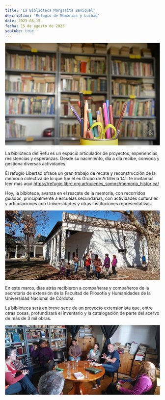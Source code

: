 ```yaml
---
title: 'La Biblioteca Margatita Zeniquel'
description: 'Refugio de Memorias y Luchas'
date: 2023-08-15
fecha: 15 de agosto de 2023
youtube: true
---
```


![](/assets/images/2023-08-15-la-biblioteca-margarita-zeniquel/SygcZ7t33.jpg)

La biblioteca del Refu es un espacio articulador de proyectos, experiencias, resistencias y esperanzas.
Desde su nacimiento, día a día recibe, convoca y gestiona diversas actividades.

El refugio Libertad ofrace un gran trabajo de recate y reconstrucción de la memoria colectiva de lo que fue el ex Grupo de Artilleria 141.
te invitamos  leer mas aqui
https://refugio.libre.org.ar/quienes_somos/memoria_historica/

Hoy, la bibloteca, avanza en el rescate de la memoria, con recorridos guiados, principalmente a escuelas secundarias, con actividades culturales y articulaciones con Universidades y otras instituciones representativas.

![](/assets/images/2023-08-15-la-biblioteca-margarita-zeniquel/HyOXGeK32.jpg)

En este marco, días atrás recibieron a compañeras y compañeros de la secretaría de extensión de la Facultad de Filosofía y Humanidades de la Universidad Nacional de Córdoba.

La biblioteca será en breve sede de un proyecto extensionista que, entre otras cosas, profundizará el inventario y la catalogación de parte del acervo de más de 3 mil obras.

![](/assets/images/2023-08-15-la-biblioteca-margarita-zeniquel/r1r1fetn2.jpg)
